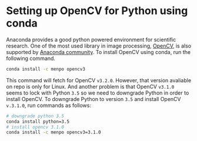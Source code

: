 # Setting up OpenCV for Python using conda

Anaconda provides a good python powered environment for scientific research. One of the most used library in image processing, [OpenCV](http://opencv.org/), is also supported by [Anaconda community](https://anaconda.org/menpo/opencv3). To install OpenCV using conda, run the following command.

```sh
conda install -c menpo opencv3
``` 

This command will fetch for OpenCV `v3.2.0`. However, that version avaliable on repo is only for Linux. And another problem is that OpenCV `v3.1.0` seems to lock with Python `3.5` so we need to downgrade Python in order to install OpenCV. To downgrade Python to version `3.5` and install OpenCV `v.3.1.0`, run commands as follows:

```sh
# downgrade python 3.5
conda install python=3.5
# install opencv 3.1.0
conda install -c menpo opencv3=3.1.0
```